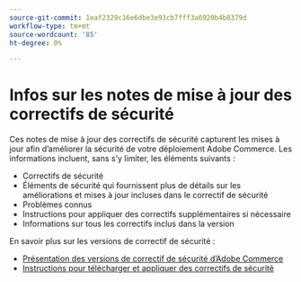 ```yaml
---
source-git-commit: 1eaf2329c16e6dbe3e93cb7fff3a6920b4b8379d
workflow-type: tm+mt
source-wordcount: '85'
ht-degree: 0%

---
```

# Infos sur les notes de mise à jour des correctifs de sécurité

Ces notes de mise à jour des correctifs de sécurité capturent les mises à jour afin d’améliorer la sécurité de votre déploiement Adobe Commerce. Les informations incluent, sans s’y limiter, les éléments suivants :

* Correctifs de sécurité
* Éléments de sécurité qui fournissent plus de détails sur les améliorations et mises à jour incluses dans le correctif de sécurité
* Problèmes connus
* Instructions pour appliquer des correctifs supplémentaires si nécessaire
* Informations sur tous les correctifs inclus dans la version

En savoir plus sur les versions de correctif de sécurité :

* [Présentation des versions de correctif de sécurité d’Adobe Commerce](/help/release/release-notes/security/overview.md#about-adobe-commerce-security-patch-releases)
* [Instructions pour télécharger et appliquer des correctifs de sécurité](/help/installation/composer.md)

